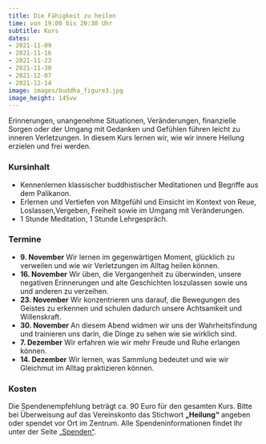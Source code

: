 ```yaml
---
title: Die Fähigkeit zu heilen
time: von 19:00 bis 20:30 Uhr
subtitle: Kurs
dates:
- 2021-11-09
- 2021-11-16
- 2021-11-23
- 2021-11-30
- 2021-12-07
- 2021-12-14
image: images/buddha_figure3.jpg
image_height: 145vw
---
```

Erinnerungen, unangenehme Situationen, Veränderungen, finanzielle Sorgen oder der Umgang mit Gedanken und Gefühlen führen leicht zu inneren Verletzungen. In diesem Kurs lernen wir, wie wir innere Heilung erzielen und frei werden.

### Kursinhalt
- Kennenlernen klassischer buddhistischer Meditationen und Begriffe aus dem Palikanon.
- Erlernen und Vertiefen von Mitgefühl und Einsicht im Kontext von Reue, Loslassen,Vergeben, Freiheit sowie im Umgang mit Veränderungen.
- 1 Stunde Meditation, 1 Stunde Lehrgespräch.

### Termine
- **9. November** Wir lernen im gegenwärtigen Moment, glücklich zu verweilen und wie wir Verletzungen im Alltag heilen können.
- **16. November** Wir üben, die Vergangenheit zu überwinden, unsere negativen Erinnerungen und alte Geschichten loszulassen sowie uns und anderen zu verzeihen.
- **23. November** Wir konzentrieren uns darauf, die Bewegungen des Geistes zu erkennen und schulen dadurch unsere Achtsamkeit und Willenskraft.
- **30. November** An diesem Abend widmen wir uns der Wahrheitsfindung und trainieren uns darin, die Dinge zu sehen wie sie wirklich sind.
- **7. Dezember** Wir erfahren wie wir mehr Freude und Ruhe erlangen können.
- **14. Dezember** Wir lernen, was Sammlung bedeutet und wie wir Gleichmut im Alltag praktizieren können.

### Kosten
Die Spendenempfehlung beträgt ca. 90 Euro für den gesamten Kurs. Bitte bei Überweisung auf das Vereinskonto das Stichwort **„Heilung“** angeben oder spendet vor Ort im Zentrum. Alle Spendeninformationen findet Ihr unter der Seite [„Spenden“](spenden.html).
